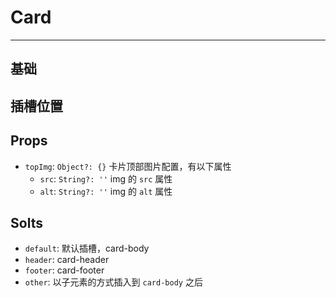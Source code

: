 <!--
 * @Description: In User Settings Edit
 * @Author: your name
 * @Date: 2019-10-15 15:21:29
 * @LastEditTime: 2019-10-24 10:31:04
 * @LastEditors: Please set LastEditors
 -->


# Card
---

## 基础

<vuep template="#example1"></vuep>

<script v-pre type="text/x-template" id="example1">

  <template>
    <div>
      <b-card :top-img="topImg">
        <h5 class="card-title">Card title</h5>
        <p class="card-text">Some quick example text to build on the card title and make up the bulk of the card's content.</p>
        <b-button tag="a" href="/">Go somewhere</b-button>
      </b-card>
    </div>
  </template>

  <script>
    export default {
      data () {
        return {
          topImg: {
            src: 'https://getbootstrap.com/docs/4.3/assets/img/examples/album.png',
            alt: 'getbootstrap'
          }
        };
      }
    };
  </script>

</script>

## 插槽位置

<vuep template="#example2"></vuep>

<script v-pre type="text/x-template" id="example2">

  <template>
    <div>
      <b-card>
        <template slot="header">header</template>
        body
        <template slot="other">other</template>
        <template slot="footer">footer</template>
      </b-card>
    </div>
  </template>

  <script>
    export default {};
  </script>

</script>

## Props

* `topImg`: `Object?: {}` 卡片顶部图片配置，有以下属性
  * `src`: `String?: ''` img 的 `src` 属性
  * `alt`: `String?: ''` img 的 `alt` 属性

## Solts

* `default`: 默认插槽，card-body
* `header`: card-header
* `footer`: card-footer
* `other`: 以子元素的方式插入到 `card-body` 之后
